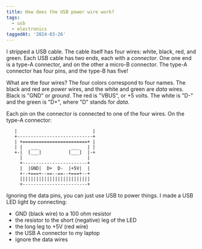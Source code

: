 ```yaml
---
title: How does the USB power wire work?
tags:
  - usb
  - electronics
taggedAt: '2024-03-26'
---
```


I stripped a USB cable. The cable itself has four wires: white, black, red, and green. Each USB cable has two ends, each with a _connector_. One one end is a type-A connector, and on the other a micro-B connector. The type-A connector has four pins, and the type-B has five!

What are the four wires? The four colors correspond to four names. The black and red are _power_ wires, and the white and green are _data_ wires. Black is "GND" or _ground_. The red is "VBUS", or +5 volts. The white is "D-" and the green is "D+", where "D" stands for _data_.

Each pin on the connector is connected to one of the four wires. On the type-A connector:

```
   |                            |
   +----------------------------+
   | +========================+ |
   | |   ___            ___   | |
   +-|  [___]          [___]  |-+
     |                        |
     +------------------------+
     |  |GND|  D+  D-  |+5V|  |
     +--+===+--==--==--+===+--+
     ||||||||||||||||||||||||||
     +------------------------+
```

Ignoring the data pins, you can just use USB to power things. I made a USB LED light by connecting:

- GND (black wire) to a 100 ohm resistor
- the resistor to the short (negative) leg of the LED
- the long leg to +5V (red wire)
- the USB A connector to my laptop
- ignore the data wires
